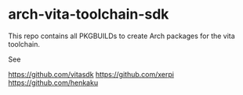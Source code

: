 arch-vita-toolchain-sdk
=======================

This repo contains all PKGBUILDs to create Arch packages
for the vita toolchain.

See

https://github.com/vitasdk
https://github.com/xerpi
https://github.com/henkaku


